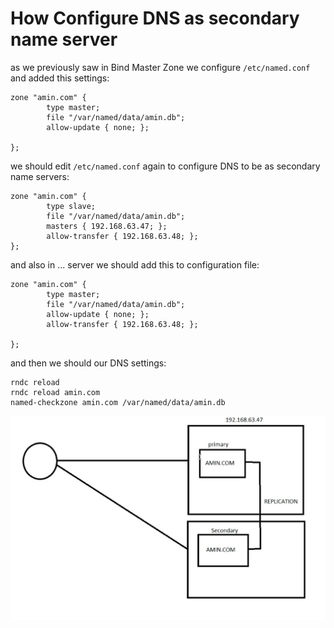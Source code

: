 # How Configure DNS as secondary name server
as we previously saw in Bind Master Zone we configure <code>/etc/named.conf</code> and added this settings:

    zone "amin.com" {
            type master;
            file "/var/named/data/amin.db";
            allow-update { none; };

    };


<p>we should edit <code>/etc/named.conf</code> again to configure DNS to be as secondary name servers:</p>

    zone "amin.com" {
            type slave;
            file "/var/named/data/amin.db";
            masters { 192.168.63.47; };
            allow-transfer { 192.168.63.48; };
    };

<p>and also in ... server we should add this to configuration file:</p>  

    zone "amin.com" {
            type master;
            file "/var/named/data/amin.db";
            allow-update { none; };
            allow-transfer { 192.168.63.48; };

    };

<p>and then we should our DNS settings: </p>

    rndc reload
    rndc reload amin.com
    named-checkzone amin.com /var/named/data/amin.db



<img src="pic5.jpg" alt="DNS as secondary name server">
